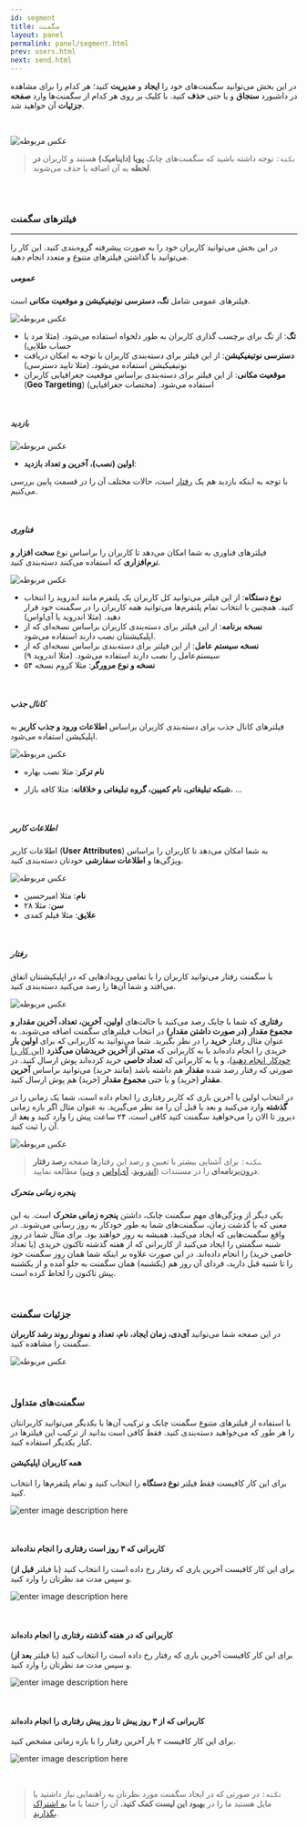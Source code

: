 ```yaml
---
id: segment
title: سگمنت
layout: panel
permalink: panel/segment.html
prev: users.html
next: send.html
---
```


 در این بخش می‌توانید سگمنت‌های خود را **ایجاد** و **مدیریت** کنید؛ هر کدام را برای مشاهده در داشبورد **سنجاق** و یا حتی **حذف** کنید. با کلیک بر روی هر کدام از سگمنت‌ها وارد **صفحه جزئیات** آن خواهید شد.
  
<Br>
 
 ![عکس مربوطه](http://uupload.ir/files/mhab_segment-tab.png)
 
 >`نکته:` توجه داشته باشید که سگمنت‌های چابک **پویا (داینامیک)** هستند و کاربران **در لحظه** به آن اضافه یا حذف می‌شوند.

 <Br><Br>    
 
### فیلترهای سگمنت
--- 
در این بخش می‌توانید کاربران خود را به صورت پیشرفته گروه‌بندی کنید. این کار را می‌توانید با گذاشتن فیلترهای متنوع و متعدد انجام دهید.

##### عمومی 

فیلترهای عمومی شامل **تگ، دسترسی نوتیفیکیشن و موقعیت مکانی** است. 

![عکس مربوطه](http://uupload.ir/files/bgns_general.png)

- **تگ**: از تگ برای برچسب گذاری کاربران به طور دلخواه استفاده می‌شود. (مثلا مرد یا حساب طلایی)
- **دسترسی نوتیفیکیشن**: از این فیلتر برای دسته‌بندی کاربران با توجه به امکان دریافت نوتیفیکیشن استفاده می‌شود. (مثلا تایید دسترسی)
- **موقعیت مکانی**: از این فیلتر برای دسته‌بندی براساس موقعیت جغرافیایی کاربران (**Geo Targeting**) استفاده می‌شود. (مختصات جغرافیایی)
  
<Br>  
    
##### بازدید 

![عکس مربوطه](http://uupload.ir/files/wupo_session.png)

- **اولین (نصب)، آخرین و تعداد بازدید**:

با توجه به اینکه بازدید هم یک [رفتار](/panel/users.html#رفتار) است، حالات مختلف آن‌ را در قسمت پایین بررسی می‌کنیم.

<Br>  
  
##### فناوری 
فیلترهای فناوری به شما امکان می‌دهد تا کاربران را براساس نوع **سخت افزار و نرم‌افزاری** که استفاده می‌کنند دسته‌بندی کنید.

![عکس مربوطه](http://uupload.ir/files/2kt5_technology.png)

- **نوع دستگاه**: از این فیلتر می‌توانید کل کاربران یک پلتفرم مانند اندروید را انتخاب کنید. همچنین با انتخاب تمام پلتفرم‌ها می‌توانید همه کاربران را در سگمنت خود قرار دهید. (مثلا اندروید یا آی‌اواس)
- **نسخه برنامه**:  از این فیلتر برای دسته‌بندی کاربران براساس نسخه‌ای که از اپلیکیشنتان نصب دارند استفاده می‌شود.
- **نسخه سیستم عامل**: از این فیلتر برای دسته‌بندی براساس نسخه‌ای که از سیستم‌عامل را نصب دارند استفاده می‌شود.  (مثلا اندروید ۹)
- **نسخه و نوع مرورگر**: مثلا کروم نسخه ۵۴ 
 
<Br>  

##### کانال جذب    
فیلترهای کانال جذب برای دسته‌بندی کاربران براساس **اطلاعات ورود و جذب کاربر** به اپلیکیشن استفاده می‌شود.

![عکس مربوطه](http://uupload.ir/files/6ypb_aquisition.png)

 - **نام ترکر**: مثلا نصب بهاره

 - **شبکه تبلیغاتی، نام کمپین، گروه تبلیغاتی و خلاقانه**:   مثلا کافه بازار، ...
 
<Br>  
  
##### اطلاعات کاربر  
اطلاعات کاربر (**User Attributes**) به شما امکان می‌دهد تا کاربران را براساس ویژگی‌ها و **اطلاعات سفارشی** خودتان دسته‌بندی کنید.

![عکس مربوطه](http://uupload.ir/files/d3xx_custom-attributes.png)

- **نام**: مثلا امیرحسین
- **سن**:  مثلا  ۲۸ 
- **علایق**:  مثلا  فیلم کمدی
  
<Br>  

##### رفتار

با سگمنت رفتار می‌توانید کاربران را با تمامی رویدادهایی که در اپلیکیشنتان اتفاق می‌افتد و شما آن‌ها را رصد می‌کنید دسته‌بندی کنید.

![عکس مربوطه](http://uupload.ir/files/72uc_custom-events.png)

 **رفتاری** که شما با چابک رصد می‌کنید با حالت‌های **اولین، آخرین، تعداد، آخرین مقدار و مجموع مقدار (در صورت داشتن مقدار)** در انتخاب فیلترهای سگمنت اضافه می‌شوند. به عنوان مثال رفتار **خرید** را در نظر بگیرید. شما می‌توانید به کاربرانی که برای **اولین بار** خریدی را انجام داده‌اند یا به کاربرانی که **مدتی از آخرین خریدشان می‌گذرد** ([این کار را خودکار انجام دهید](/panel/send.html#پوش-خودکار-در-صورت-رخ-ندادن-یک-رویداد))، و یا به کاربرانی که **تعداد خاصی** خرید کرده‌اند پوش ارسال کنید. در صورتی که رفتار رصد شده **مقدار** هم داشته باشد (مانند خرید) می‌توانید براساس **آخرین مقدار** (خرید) و یا حتی **مجموع مقدار** (خرید) هم پوش ارسال کنید.  
  
در انتخاب اولین یا آخرین باری که کاربر رفتاری را انجام داده است، شما یک زمانی را در **گذشته** وارد می‌کنید و بعد یا قبل آن را مد نظر می‌گیرید. به عنوان مثال اگر بازه زمانی دیروز تا الان را می‌خواهید سگمنت کنید کافی است، ۲۴ ساعت پیش را وارد کنید و **بعد** از آن را ثبت کنید.

![عکس مربوطه](http://uupload.ir/files/ggau_segment-timelines.png)
    
> ‍‍‍`نکته:` برای آشنایی بیشتر با تعیین و رصد این رفتارها صفحه **رصد رفتار درون‌برنامه‌ای** را در مستندات ([اندروید](https://doc.chabokpush.com/android/event-tracking.html)، [آی‌اواس](https://doc.chabokpush.com/ios/event-tracking.html) و [وب](https://doc.chabokpush.com/javascript/event-tracking.html))  مطالعه نمایید.

##### پنجره زمانی متحرک
یکی دیگر از ویژگی‌های مهم سگمنت چابک، داشتن **پنجره زمانی متحرک** است. به این معنی که با گذشت زمان، سگمنت‌های شما به طور خودکار به روز رسانی می‌شوند. در واقع سگمنت‌هایی که ایجاد می‌کنید، همیشه به روز خواهند بود. برای مثال شما در روز  شنبه سگمنتی را ایجاد می‌کنید از کاربرانی که از هفته گذشته تاکنون خریدی (یا تعداد خاصی خرید) را انجام داده‌اند. در این صورت  علاوه بر اینکه شما همان روز سگمنت خود را تا شنبه قبل دارید، فردای آن روز هم (یکشنبه) همان سگمنت به جلو آمده و از یکشنبه پیش تاکنون را لحاظ کرده است.

<br>

### جزئیات سگمنت    
 
 در این صفحه شما می‌توانید **آی‌دی، زمان ایجاد، نام، تعداد و نمودار روند رشد کاربران** سگمنت را مشاهده کنید.    
    
 ![عکس مربوطه](http://uupload.ir/files/tp9r_segment-detail.png)
 
<br>

### سگمنت‌های متداول

با استفاده از فیلترهای متنوع سگمنت چابک و ترکیب ‌آن‌ها با یکدیگر می‌توانید کاربرانتان را هر طور که می‌خواهید دسته‌بندی کنید. فقط کافی است بدانید از ترکیب این فیلترها در کنار یکدیگر استفاده کنید.

#### همه کاربران اپلیکیشن
برای این کار کافیست فقط فیلتر **نوع دستگاه** را انتخاب کنید و تمام پلتفرم‌ها را انتخاب کنید.

![enter image description here](http://uupload.ir/files/6qtb_all-users-segment.png)

<br>

#### کاربرانی که ۳ روز است رفتاری را انجام نداده‌اند
برای این کار کافیست آخرین باری که رفتار رخ داده است را انتخاب کنید (با فیلتر **قبل از**) و سپس مدت مد نظرتان را وارد کنید.


![enter image description here](http://uupload.ir/files/5qhe_not-doing-something-segment.png)

<br>

#### کاربرانی که در هفته گذشته رفتاری را انجام داده‌اند
برای این کار کافیست آخرین باری که رفتار رخ داده است را انتخاب کنید (با فیلتر **بعد از**) و سپس مدت مد نظرتان را وارد کنید.

![enter image description here](http://uupload.ir/files/f663_last-week-buyers.png)

<br>

#### کاربرانی که از ۳ روز پیش تا روز پیش رفتاری را انجام داده‌اند
برای این کار کافیست ۲ بار آخرین رفتار را با بازه زمانی مشخص کنید.

![enter image description here](http://uupload.ir/files/kw7u_doing-something-in-the-past.png)

<br>

 >`نکته:` در صورتی که در ایجاد سگمنت مورد نظرتان به راهنمایی نیاز داشتید یا مایل هستید ما را در **بهبود این لیست کمک کنید**، آن را حتما با ما [به اشتراک بگذارید](https://github.com/chabokpush/chabok-docs/issues).
